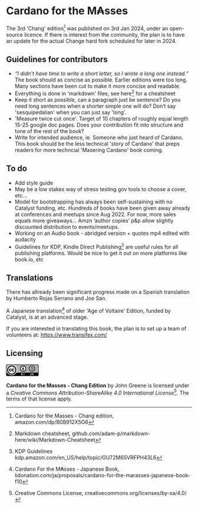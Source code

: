 # Cardano for the M₳sses

The 3rd 'Chang' edition[^1] was published on 3rd Jan 2024, under an open-source licence. If there is interest from  the community, the plan is to have an update for the actual Change hard fork scheduled for later in 2024.  

## Guidelines for contributors  
- _“I didn't have time to write a short letter, so I wrote a long one instead.”_  
The book should as concise as possible. Earlier editions were too long. Many sections have been cut to make it more concise and readable.
- Everything is done in 'markdown' files, see here[^2] for a cheatsheet
- Keep it short as possible, can a paragraph just be sentence? Do you need long sentences when a shorter simple one will do? Don’t say 'sesquipedalian' when you can just say 'long'.
- 'Measure twice cut once'. Target of 10 chapters of roughly equal length 15-25 google doc pages. Does your contribution fit into structure and tone of the rest of the book? 
- Write for intended audience, ie. Someone who just heard of Cardano. This book should be the less technical 'story of Cardano' that preps readers for more techncial 'Masering Cardano' book coming.

## To do
- Add style guide 
- May be a low stakes way of stress testing gov tools to choose a cover, etc…
- Model for bootstrapping has always been self-sustaining with no Catalyst funding, etc. Hundreds of books have been given away already at conferences and meetups since Aug 2022. For now, more sales equals more giveaways... Amzn ‘author copies’ p&p allow slightly discounted distribution to events/meetups.
- Working on an Audio book - abridged version + quotes mp4 edited with audacity
- Guidelines for KDP, Kindle Direct Publishing[^3] are useful rules for all publishing platforms. Would be nice to get it out on more platforms like book.io, etc

## Translations 

There has allready been significant progress made on a Spanish translation by Humberto Rojas Serrano and Joe San.

A Japanese translation[^4] of older 'Age of Voltaire' Edition, funded by Catalyst, is at an advanced stage.

If you are interested in translating this book, the plan is to set up a team of volunteers at: https://www.transifex.com/

## Licensing

![alt text](https://github.com/johnnygreeney/CardanoForTheMasses/blob/main/images/CC.png "Creative Commons")

**Cardano for the Masses - Chang Edition** by John Greene is licensed under a _Creative Commons Attribution-ShareAlike 4.0 International License_[^5]. The terms of that license apply.	


[^1]: Cardano for the Masses - Chang edition, amazon.com/dp/B0B912X5G6
[^2]: Markdown cheatsheet, github.com/adam-p/markdown-here/wiki/Markdown-Cheatsheet
[^3]: KDP Guidelines kdp.amazon.com/en_US/help/topic/GU72M65VRFPH43L6
[^4]: Cardano For the M₳sses - Japanese Book, lidonation.com/ja/proposals/cardano-for-the-marasses-japanese-book-f10
[^5]: Creative Commons License, creativecommons.org/licenses/by-sa/4.0/





